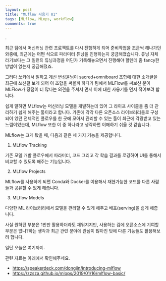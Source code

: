 ```yaml
---
layout: post
title: "MLflow 사용기 01"
tags: [MLflow, MLops, workflow]
comments: true
---
```


.

최근 팀에서 머신러닝 관련 프로젝트를 다시 진행하게 되어 준비작업을 조금씩 해나가던 와중에, 최근에는 어떤 식으로 파라미터 튜닝을 진행하는지 궁금해졌습니다. 튜닝 자체라기보다는 그 일련의 튜닝과정을 어딘가 기록해놓으면서 진행해야 할텐데 좀 fancy한 방법이 없는지 궁금해졌죠.

그러다 쏘카에서 일하고 계신 변성윤님이 sacred+omniboard 조합에 대한 소개글을 최근에 쓰신걸 보게 되어 이 조합을 써볼까 하다가 팀에서 MLFlow를 써보신 분이 MLFlow가 장점이 더 많다는 의견을 주셔서 먼저 이에 대한 사용기를 먼저 적어보려 합니다.

쉽게 말하면 MLflow는 머신러닝 모델을 개발하는데 있어 그 라이프 사이클을 좀 더 관리하기 쉽게 해주는 툴이라고 합니다. 기존에 각각 다른 오픈소스 라이브러리들로 구성되어 있던 전체적인 플로우를 한 곳에 모아서 관리할 수 있는 툴이 최근에 각광받고 있는 느낌이었는데, MLflow 또한 이 중 하나라고 생각하면 이해하기 쉬울 것 같습니다.

MLflow는 크게 봤을 때, 다음과 같은 세 가지 기능을 제공합니다.

1. MLflow Tracking

기존 모델 개발 플로우에서 파라미터, 코드 그리고 각 학습 결과를 로깅하여 UI를 통해서 비교할 수 있도록 해주는 기능입니다.

2. MLflow Projects

MLflow를 사용하게 되면 Conda와 Docker를 이용해서 재현가능한 코드를 다른 사람들과 공유할 수 있게 해줍니다.

3. MLflow Models

다양한 ML 라이브러리에서 모델을 관리할 수 있게 해주고 배포(serving)을 쉽게 해줍니다.

사실 원하던 부분은 1번만 활용하더라도 채워지지만, 사용하는 김에 오픈소스에 기여할 부분은 없나?하는 생각과 최근 관련 분야에 관심이 많아진 탓에 다른 기능들도 활용해보려 합니다.

일단 오늘은 여기까지.

관련 자료는 아래에서 확인해주세요.

- https://speakerdeck.com/dongjin/introducing-mlflow
- https://zzsza.github.io/mlops/2019/01/16/mlflow-basic/
